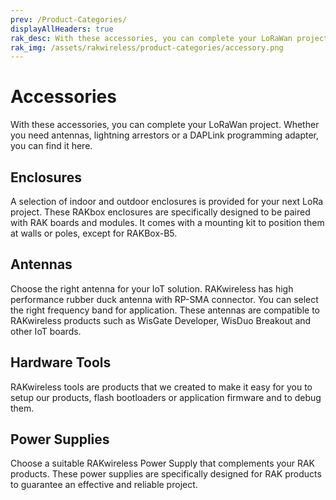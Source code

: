 ```yaml
---
prev: /Product-Categories/
displayAllHeaders: true
rak_desc: With these accessories, you can complete your LoRaWan project. Whether you need antennas, lightning arrestors or a DAPLink programming adapter, you can find it here.
rak_img: /assets/rakwireless/product-categories/accessory.png
---
```


# Accessories

<rk-head img="/assets/rakwireless/product-categories/accessory.png" center>

With these accessories, you can complete your LoRaWan project. Whether you need antennas, lightning arrestors or a DAPLink programming adapter, you can find it here.

</rk-head>

## Enclosures

<rk-head img="/assets/rakwireless/product-categories/accessory-enclosures.png">

A selection of indoor and outdoor enclosures is provided for your next LoRa project. These RAKbox enclosures are specifically designed to be paired with RAK boards and modules. It comes with a mounting kit to position them at walls or poles, except for RAKBox-B5.

</rk-head>

<rk-products :tags="['accessories', 'enclosures']" />

## Antennas

<rk-head img="/assets/rakwireless/product-categories/accessory-antennas.png">

Choose the right antenna for your IoT solution. RAKwireless has high performance rubber duck antenna with RP-SMA connector. You can select the right frequency band for application. These antennas are compatible to RAKwireless products such as WisGate Developer, WisDuo Breakout and other IoT boards.

</rk-head>

<rk-products :tags="['accessories', 'antennas']" />

## Hardware Tools

<rk-head img="/assets/rakwireless/product-categories/hardware-tools.png">

RAKwireless tools are products that we created to make it easy for you to setup our products, flash bootloaders or application firmware and to debug them.

</rk-head>

<rk-products :tags="['accessories', 'hardware-tools']" />

## Power Supplies

<rk-head img="/assets/rakwireless/product-categories/accessory-powersupplies.svg">

Choose a suitable RAKwireless Power Supply that complements your RAK products. These power supplies are specifically designed for RAK products to guarantee an effective and reliable project. 

</rk-head>

<rk-products :tags="['accessories', 'power-supplies']" />